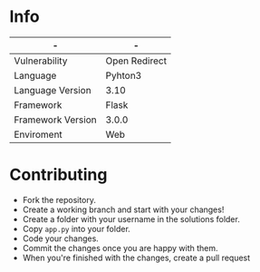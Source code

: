 # Info

| - | - |
| ------ | ------ |
| Vulnerability | Open Redirect |
| Language | Pyhton3 |
| Language Version | 3.10 |
| Framework | Flask |
| Framework Version | 3.0.0 |
| Enviroment | Web |

# Contributing

- Fork the repository.
- Create a working branch and start with your changes!
- Create a folder with your username in the solutions folder.
- Copy ```app.py``` into your folder.
- Code your changes. 
- Commit the changes once you are happy with them.
- When you're finished with the changes, create a pull request
